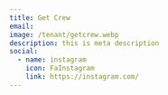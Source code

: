 ```yaml
---
title: Get Crew
email: 
image: /tenant/getcrew.webp
description: this is meta description
social:
  - name: instagram
    icon: FaInstagram
    link: https://instagram.com/
---
```

